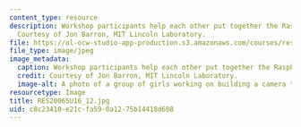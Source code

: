 ```yaml
---
content_type: resource
description: Workshop participants help each other put together the Raspberry Pi camera.
  Courtesy of Jon Barron, MIT Lincoln Laboratory.
file: https://ol-ocw-studio-app-production.s3.amazonaws.com/courses/res-2-006-girls-who-build-cameras-summer-2016/c8c23410e21cfa590a1275b14418d608_RES2006SU16_12.jpg
file_type: image/jpeg
image_metadata:
  caption: Workshop participants help each other put together the Raspberry Pi camera.
  credit: Courtesy of Jon Barron, MIT Lincoln Laboratory.
  image-alt: A photo of a group of girls working on building a camera together.
resourcetype: Image
title: RES2006SU16_12.jpg
uid: c8c23410-e21c-fa59-0a12-75b14418d608
---
```

